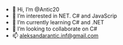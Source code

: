 - 👋 Hi, I’m @Antic20
- 👀 I’m interested in NET. C# and JavaScrip
- 🌱 I’m currently learning C# and .NET
- 💞️ I’m looking to collaborate on C#
- 📫 aleksandarantic.inf@gmail.com

<!---
Antic20/Antic20 is a ✨ special ✨ repository because its `README.md` (this file) appears on your GitHub profile.
You can click the Preview link to take a look at your changes.
--->
